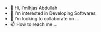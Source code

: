 - 👋 Hi, I’mIhjas Abdullah
- 👀 I’m interested in Developing Softwares
- 💞️ I’m looking to collaborate on ...
- 📫 How to reach me ...

<!---
ihjasdev/ihjasdev is a ✨ special ✨ repository because its `README.md` (this file) appears on your GitHub profile.
You can click the Preview link to take a look at your changes.
--->
